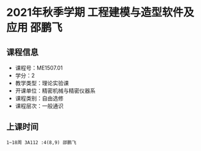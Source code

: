 # 2021年秋季学期 工程建模与造型软件及应用 邵鹏飞






## 课程信息

- 课程号：ME1507.01
- 学分：2
- 教学类型：理论实验课
- 开课单位：精密机械与精密仪器系
- 课程类别：自由选修
- 课程层次：一般通识

## 上课时间

```
1~18周 3A112 :4(8,9) 邵鹏飞
```

